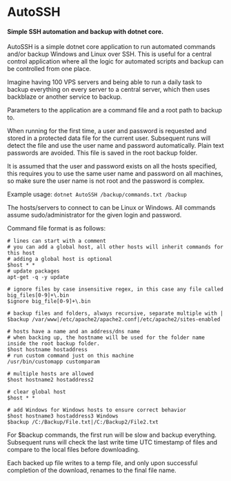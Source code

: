 ﻿# AutoSSH
#### Simple SSH automation and backup with dotnet core.

AutoSSH is a simple dotnet core application to run automated commands and/or backup Windows and Linux over SSH. This is useful for a central control application where all the logic for automated scripts and backup can be controlled from one place.

Imagine having 100 VPS servers and being able to run a daily task to backup everything on every server to a central server, which then uses backblaze or another service to backup.

Parameters to the application are a command file and a root path to backup to.

When running for the first time, a user and password is requested and stored in a protected data file for the current user. Subsequent runs will detect the file and use the user name and password automatically. Plain text passwords are avoided. This file is saved in the root backup folder.

It is assumed that the user and password exists on all the hosts specified, this requires you to use the same user name and password on all machines, so make sure the user name is not root and the password is complex.

Example usage: `dotnet AutoSSH /backup/commands.txt /backup`

The hosts/servers to connect to can be Linux or Windows. All commands assume sudo/administrator for the given login and password.

Command file format is as follows:

```
# lines can start with a comment
# you can add a global host, all other hosts will inherit commands for this host
# adding a global host is optional
$host * *
# update packages
apt-get -q -y update

# ignore files by case insensitive regex, in this case any file called big_files[0-9]+\.bin
$ignore big_file[0-9]+\.bin

# backup files and folders, always recursive, separate multiple with |
$backup /var/www|/etc/apache2/apache2.conf|/etc/apache2/sites-enabled

# hosts have a name and an address/dns name
# when backing up, the hostname will be used for the folder name inside the root backup folder.
$host hostname hostaddress
# run custom command just on this machine
/usr/bin/customapp customparam

# multiple hosts are allowed
$host hostname2 hostaddress2

# clear global host
$host * *

# add Windows for Windows hosts to ensure correct behavior
$host hostname3 hostaddress3 Windows
$backup /C:/Backup/File.txt|/C:/Backup2/File2.txt

```

For $backup commands, the first run will be slow and backup everything. Subsequent runs will check the last write time UTC timestamp of files and compare to the local files before downloading.

Each backed up file writes to a temp file, and only upon successful completion of the download, renames to the final file name.
